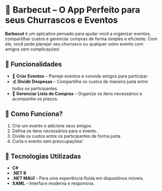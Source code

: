 # 🥩 Barbecut – O App Perfeito para seus Churrascos e Eventos  

**Barbecut** é um aplicativo pensado para ajudar você a organizar eventos, compartilhar custos e gerenciar compras de forma simples e eficiente. Com ele, você pode planejar seu churrasco ou qualquer outro evento com amigos sem complicações!  

## 🚀 Funcionalidades  

- 📅 **Criar Eventos** – Planeje eventos e convide amigos para participar.  
- 💰 **Dividir Despesas** – Compartilhe os custos de maneira justa entre todos os participantes.  
- 🛒 **Gerenciar Lista de Compras** – Organize os itens necessários e acompanhe os preços.  

## 🎉 Como Funciona?  

1. Crie um evento e adicione seus amigos.  
2. Defina os itens necessários para o evento.  
3. Divida os custos entre os participantes de forma justa.  
4. Curta o evento sem preocupações!  

## 📲 Tecnologias Utilizadas  
- **C#**
- **.NET 8** 
- **.NET MAUI** – Para uma experiência fluida em dispositivos móveis.  
- **XAML** – Interface moderna e responsiva.  


